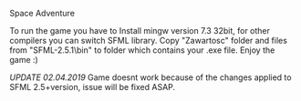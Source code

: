 Space Adventure

To run the game you have to 
Install mingw version 7.3 32bit, for other compilers you can switch SFML library.
Copy "Zawartosc" folder and files from "SFML-2.5.1\bin" to folder which contains your .exe file.
Enjoy the game :)

*UPDATE 02.04.2019* Game doesnt work because of the changes applied to SFML 2.5+version, issue will be fixed ASAP.
